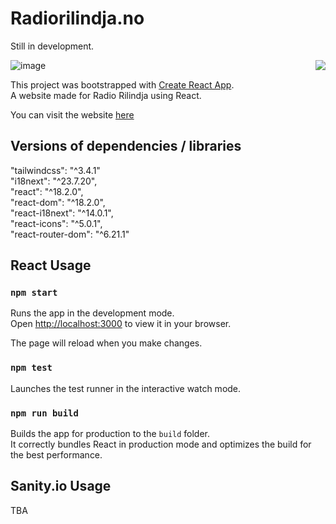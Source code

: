 # Radiorilindja.no

Still in development.

![image](https://github.com/AlbanXV/radiorilindja.no/assets/61944761/b3636467-48b4-4d0a-9291-84ff79697242)
<img src="https://github.com/AlbanXV/radiorilindja.no/assets/61944761/fb129a2c-3482-4c9e-bde2-36f6d229a36b" align="right">


This project was bootstrapped with [Create React App](https://github.com/facebook/create-react-app).\
A website made for Radio Rilindja using React.

You can visit the website [here](https://radiorilindja.no)

## Versions of dependencies / libraries
"tailwindcss": "^3.4.1"\
"i18next": "^23.7.20",\
"react": "^18.2.0",\
"react-dom": "^18.2.0",\
"react-i18next": "^14.0.1",\
"react-icons": "^5.0.1",\
"react-router-dom": "^6.21.1"

## React Usage

### `npm start`

Runs the app in the development mode.\
Open [http://localhost:3000](http://localhost:3000) to view it in your browser.

The page will reload when you make changes.

### `npm test`

Launches the test runner in the interactive watch mode.

### `npm run build`

Builds the app for production to the `build` folder.\
It correctly bundles React in production mode and optimizes the build for the best performance.

## Sanity.io Usage

TBA
